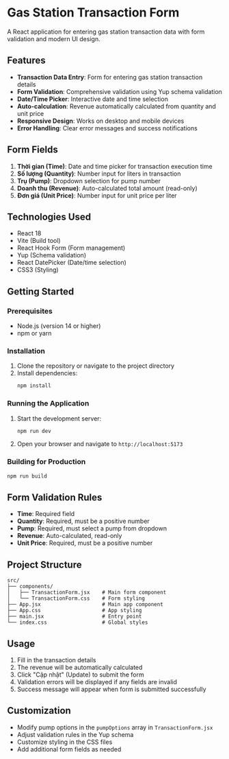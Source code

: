 # Gas Station Transaction Form

A React application for entering gas station transaction data with form validation and modern UI design.

## Features

- **Transaction Data Entry**: Form for entering gas station transaction details
- **Form Validation**: Comprehensive validation using Yup schema validation
- **Date/Time Picker**: Interactive date and time selection
- **Auto-calculation**: Revenue automatically calculated from quantity and unit price
- **Responsive Design**: Works on desktop and mobile devices
- **Error Handling**: Clear error messages and success notifications

## Form Fields

1. **Thời gian (Time)**: Date and time picker for transaction execution time
2. **Số lượng (Quantity)**: Number input for liters in transaction
3. **Trụ (Pump)**: Dropdown selection for pump number
4. **Doanh thu (Revenue)**: Auto-calculated total amount (read-only)
5. **Đơn giá (Unit Price)**: Number input for unit price per liter

## Technologies Used

- React 18
- Vite (Build tool)
- React Hook Form (Form management)
- Yup (Schema validation)
- React DatePicker (Date/time selection)
- CSS3 (Styling)

## Getting Started

### Prerequisites

- Node.js (version 14 or higher)
- npm or yarn

### Installation

1. Clone the repository or navigate to the project directory
2. Install dependencies:
   ```bash
   npm install
   ```

### Running the Application

1. Start the development server:
   ```bash
   npm run dev
   ```

2. Open your browser and navigate to `http://localhost:5173`

### Building for Production

```bash
npm run build
```

## Form Validation Rules

- **Time**: Required field
- **Quantity**: Required, must be a positive number
- **Pump**: Required, must select a pump from dropdown
- **Revenue**: Auto-calculated, read-only
- **Unit Price**: Required, must be a positive number

## Project Structure

```
src/
├── components/
│   ├── TransactionForm.jsx    # Main form component
│   └── TransactionForm.css    # Form styling
├── App.jsx                    # Main app component
├── App.css                    # App styling
├── main.jsx                   # Entry point
└── index.css                  # Global styles
```

## Usage

1. Fill in the transaction details
2. The revenue will be automatically calculated
3. Click "Cập nhật" (Update) to submit the form
4. Validation errors will be displayed if any fields are invalid
5. Success message will appear when form is submitted successfully

## Customization

- Modify pump options in the `pumpOptions` array in `TransactionForm.jsx`
- Adjust validation rules in the Yup schema
- Customize styling in the CSS files
- Add additional form fields as needed
